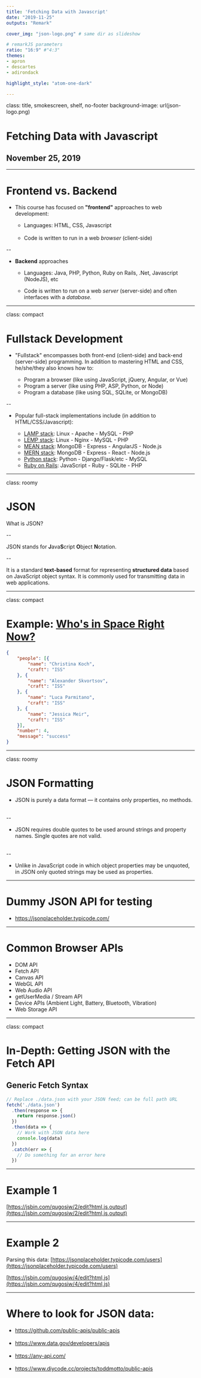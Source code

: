 ```yaml
---
title: 'Fetching Data with Javascript'
date: "2019-11-25"
outputs: "Remark"

cover_img: "json-logo.png" # same dir as slideshow

# remarkJS parameters
ratio: "16:9" #"4:3"
themes:
- apron
- descartes
- adirondack

highlight_style: "atom-one-dark"

---
```


class: title, smokescreen, shelf, no-footer
background-image: url(json-logo.png)

# Fetching Data with Javascript
## November 25, 2019

---

#  Frontend vs. Backend

* This course has focused on **"frontend"** approaches to web development:

  * Languages:  HTML, CSS, Javascript<br><br>
  * Code is written to run in a web _browser_ (client-side)

--

* **Backend** approaches

  * Languages:  Java, PHP, Python, Ruby on Rails, .Net, Javascript (NodeJS), etc

  * Code is written to run on a web _server_ (server-side) and often interfaces with a _database._

---
class: compact
# Fullstack Development

* "Fullstack" encompasses both front-end (client-side) and back-end (server-side) programming. In addition to mastering HTML and CSS, he/she/they also knows how to:

  * Program a browser (like using JavaScript, jQuery, Angular, or Vue)
  * Program a server (like using PHP, ASP, Python, or Node)
  * Program a database (like using SQL, SQLite, or MongoDB)

--
* Popular full-stack implementations include (in addition to HTML/CSS/Javascript):

    * [LAMP stack](https://en.wikipedia.org/wiki/LAMP_(software_bundle)): Linux - Apache - MySQL - PHP
    * [LEMP stack](https://lemp.io/): Linux - Nginx - MySQL - PHP
    * [MEAN stack](http://meanjs.org/): MongoDB - Express - AngularJS - Node.js
    * [MERN stack](https://medium.com/javascript-in-plain-english/full-stack-mongodb-react-node-js-express-js-in-one-simple-app-6cc8ed6de274): MongoDB - Express - React - Node.js
    * [Python stack](https://www.fullstackpython.com/): Python - Django/Flask/etc - MySQL
    * [Ruby on Rails](https://rubyonrails.org/): JavaScript - Ruby - SQLite - PHP

---
class: roomy
# JSON

What is JSON?

--

JSON stands for **J**ava**S**cript **O**bject **N**otation.

--

It is a standard **text-based** format for representing **structured data** based on JavaScript object syntax. It is commonly used for transmitting data in web applications.

---
class: compact 

# Example:   [Who's in Space Right Now?](http://api.open-notify.org/astros.json)

```json
{
    "people": [{
        "name": "Christina Koch",
        "craft": "ISS"
    }, {
        "name": "Alexander Skvortsov",
        "craft": "ISS"
    }, {
        "name": "Luca Parmitano",
        "craft": "ISS"
    }, {
        "name": "Jessica Meir",
        "craft": "ISS"
    }],
    "number": 4,
    "message": "success"
}


```

---
class: roomy
# JSON Formatting

* JSON is purely a data format — it contains only properties, no methods.<br><br>

--
* JSON requires double quotes to be used around strings and property names. Single quotes are not valid.<br><br>

--
* Unlike in JavaScript code in which object properties may be unquoted, in JSON only quoted strings may be used as properties.

---

# Dummy JSON API for testing

* https://jsonplaceholder.typicode.com/

---

# Common Browser APIs

* DOM API
* Fetch API
* Canvas API
* WebGL API
* Web Audio API
* getUserMedia / Stream API
* Device APIs (Ambient Light, Battery, Bluetooth, Vibration)
* Web Storage API

---
class: compact
# In-Depth:  Getting JSON with the Fetch API

## Generic Fetch Syntax

```javascript
// Replace ./data.json with your JSON feed; can be full path URL
fetch('./data.json')
  .then(response => {
    return response.json()
  })
  .then(data => {
    // Work with JSON data here
    console.log(data)
  })
  .catch(err => {
    // Do something for an error here
  })

```

---

# Example 1

[https://jsbin.com/qugosiw/2/edit?html,js,output](https://jsbin.com/qugosiw/2/edit?html,js,output)


---

# Example 2

Parsing this data: [https://jsonplaceholder.typicode.com/users](https://jsonplaceholder.typicode.com/users)

[https://jsbin.com/qugosiw/4/edit?html,js](https://jsbin.com/qugosiw/4/edit?html,js)

---

# Where to look for JSON data:

* https://github.com/public-apis/public-apis<br><br>
* https://www.data.gov/developers/apis<br><br>
* https://any-api.com/<br><br>
* https://www.diycode.cc/projects/toddmotto/public-apis 
